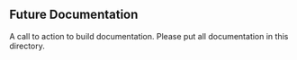 ## Future Documentation ##

A call to action to build documentation.  Please put all documentation in this directory.
